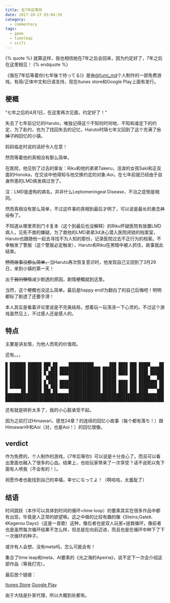 ```yaml
---
title: 在7年后等你
date: 2017-10-27 03:04:59
category:
  - commentary
tags:
  - game
  - timeleap
  - scifi
---
```



{% quote %}
就算这样，我也相信她在7年之后会回来，因为约定好了，7年之后在这里相见！
{% endquote %}

<!-- more --> 

《我在7年后等着你(七年後で待ってる)》是由[@fumi\_md](http://twitter.com/fumi_md)个人制作的一部免费游戏，有简/正体中文和日语支持，现在Itunes store和Google Play上面有发行。

## 梗概

“七年之后的4月1日，在这里再次见面，约定好了！”

失去了七年前记忆的Haruto，唯独记得这个不知何时何地、不知和谁定下的约定，为了赴约，也为了找回失去的记忆，Haruto时隔七年又回到了这个充满了<del>忘掉了的</del>回忆的小镇。

<span class="spoiler">妈妈临走时说的话好令人在意！</span>

然而等着他的真相没有那么简单。

在医院，他见到了过去的挚友：Riku和他的弟弟Takeru，活泼的女孩Saki和正反面的Honoka，在交谈中他得知与他交换约定的对象:Aoi，在七年前就已经由于自身所患的LMD病发病过世了。

注：LMD是虚构的病名，并非什么Leptomeningeal Disease，不治之症倒是相同。

然而真相没有那么简单，不过这件事的真相到最后才明了，可以说是最长的悬念<del>并没有</del>了。

不知道从哪里弄到门卡复本（这个到最后也没解释）的Riku怀疑医院有放置LMD病人，见死不救的嫌疑，为了救他的LMD弟弟<span class="spoiler">3d</span>决心潜入医院闭锁的档案室，Haruto也跟随他一起去寻找不为人知的那份，记录医院过去不正行为的档案。不幸触发了警报（这个警报必定触发），Haruto和Riku在黑暗中被人抓住，故事就此结束。

<del>然而故事没那么简单，</del>当Haruto再次恢复意识时，他发现自己又回到了3月29日，来到小镇的第一天！

出于<del>我的懒惰</del>减少剧透的原因，剧情梗概就到这里。

当然，这个梗概也没这么简单。<span class="spoiler">最后是happy end!为翻白了的自己后悔吧！明明都标了剧透了还要手滑！</span>

本人其实是看着评论里说是不完美结局，想着玩一玩荡涤一下心灵的。不过这个游戏虽然<span class="spoiler">见上</span>，不过感人还是感人的。

## 特点

主要是讲友情，为他人而死的价值观。

还有。。。

```
█ ███████ ██████ ███ ██     ███████████       ███ ████ ███ █████    ██
█ ███████ ██████ ██ ███ ██████████████████ ██████ ████ ███ ████ ██████
█ ███████ ██████ █ ████ ██████████████████ ██████ ████ ███ ████ ██████
█ ███████ ██████  █████     ██████████████ ██████      ███ █████   ███
█ ███████ ██████ █ ████ ██████████████████ ██████ ████ ███ ████████ ██
█ ███████ ██████ ██ ███ ██████████████████ ██████ ████ ███ ████████ ██
█      ██ ██████ ███ ██     ██████████████ ██████ ████ ███ ████    ███
██████████████████████████████████████████████████████████████████████
██████████████████████████████████████████████████████████████████████
```

还有就是转折太多了，我的小心脏承受不起。

因为之前打过Himawari，感觉24章？的连续的回忆小故事（每个都有落ち！）跟Himawari中和Aoi（对，也是Aoi！）的回忆很像。

## verdict

作为免费的，个人制作的游戏，《7年后等你》可以说是十分良心了。而且可以看出里面也融入了很多的心血。结果上，也给玩家带来了一次享受？话不说死以免下面有人喷我（不会有的！）。

祝愿作者也能找到自己的幸福，幸せになってよ！（啊哈哈，太羞耻了）

## 结语

时间跳跃（本作可以具体到时间的循环=time loop）的要素其实在很多作品中都有出现，毕竟是人正常的欲望嘛。这之中做的比较有趣的像《Steins;Gate》、《Kagerou Days》（这是一首歌）这种，<span class="spoiler">像后者也是双人玩家+拯救循环，像前者也是虽然每次循环结果不怎么样，但总是在向前迈进，而且也是在循环中种下了下一次循环的种子</span>。

或许有人会想，没有meta吗，怎么可能会有！

集合了time leap和meta、AI要素的《光之海的Apeiria》，说不定下一次会介绍这部作品（等我打完）。

最后放个链接：

[Itunes Store](https://itunes.apple.com/jp/app/id1265613918)
[Google Play](https://play.google.com/store/apps/details?id=com.HirayaSpace.SevenYears)

由于大陆是扑家代理，所以大概到处都有。

